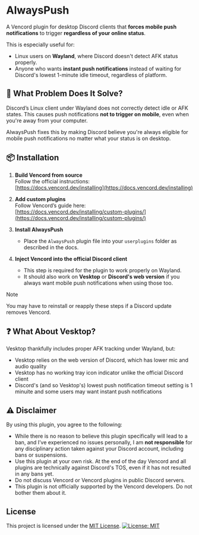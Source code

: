 # AlwaysPush

A Vencord plugin for desktop Discord clients that **forces mobile push notifications** to trigger **regardless of your online status**.

This is especially useful for:
- Linux users on **Wayland**, where Discord doesn't detect AFK status properly.
- Anyone who wants **instant push notifications** instead of waiting for Discord's lowest 1-minute idle timeout, regardless of platform.


## 🔧 What Problem Does It Solve?

Discord’s Linux client under Wayland does not correctly detect idle or AFK states. This causes push notifications **not to trigger on mobile**, even when you're away from your computer.

AlwaysPush fixes this by making Discord believe you're always eligible for mobile push notifications no matter what your status is on desktop.


## 📦 Installation

1. **Build Vencord from source**  
   Follow the official instructions:  
   [https://docs.vencord.dev/installing](https://docs.vencord.dev/installing)

2. **Add custom plugins**  
   Follow Vencord’s guide here:  
   [https://docs.vencord.dev/installing/custom-plugins/](https://docs.vencord.dev/installing/custom-plugins/)

3. **Install AlwaysPush**
   - Place the `AlwaysPush` plugin file into your `userplugins` folder as described in the docs.

4. **Inject Vencord into the official Discord client**
   - This step is required for the plugin to work properly on Wayland.
   - It should also work on **Vesktop** or **Discord's web version** if you always want mobile push notifications when using those too.

> [!NOTE]
> You may have to reinstall or reapply these steps if a Discord update removes Vencord.


## ❓ What About Vesktop?

Vesktop thankfully includes proper AFK tracking under Wayland, but:

- Vesktop relies on the web version of Discord, which has lower mic and audio quality
- Vesktop has no working tray icon indicator unlike the official Discord client
- Discord's (and so Vesktop's) lowest push notification timeout setting is 1 minuite and some users may want instant push notifications


## ⚠️ Disclaimer

By using this plugin, you agree to the following:

- While there is no reason to believe this plugin specifically will lead to a ban, and I’ve experienced no issues personally, I am **not responsible** for any disciplinary action taken against your Discord account, including bans or suspensions.
- Use this plugin at your own risk. At the end of the day Vencord and all plugins are technically against Discord's TOS, even if it has not resulted in any bans yet.
- Do not discuss Vencord or Vencord plugins in public Discord servers.
- This plugin is not officially supported by the Vencord developers. Do not bother them about it.


## License

This project is licensed under the [MIT License](LICENSE).
[![License: MIT](https://img.shields.io/badge/License-MIT-yellow.svg)](LICENSE)
